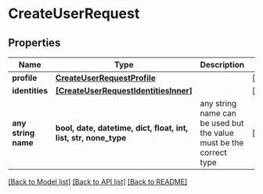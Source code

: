 # CreateUserRequest


## Properties
Name | Type | Description | Notes
------------ | ------------- | ------------- | -------------
**profile** | [**CreateUserRequestProfile**](CreateUserRequestProfile.md) |  | [optional] 
**identities** | [**[CreateUserRequestIdentitiesInner]**](CreateUserRequestIdentitiesInner.md) |  | [optional] 
**any string name** | **bool, date, datetime, dict, float, int, list, str, none_type** | any string name can be used but the value must be the correct type | [optional]

[[Back to Model list]](../README.md#documentation-for-models) [[Back to API list]](../README.md#documentation-for-api-endpoints) [[Back to README]](../README.md)


